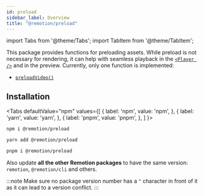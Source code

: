```yaml
---
id: preload
sidebar_label: Overview
title: "@remotion/preload"
---
```


import Tabs from '@theme/Tabs';
import TabItem from '@theme/TabItem';

This package provides functions for preloading assets. While preload is not necessary for rendering, it can help with seamless playback in the [`<Player />`](/docs/player) and in the preview. Currently, only one function is implemented:

- [`preloadVideo()`](/docs/preload/preload-video)

## Installation

<Tabs
defaultValue="npm"
values={[
{ label: 'npm', value: 'npm', },
{ label: 'yarn', value: 'yarn', },
{ label: 'pnpm', value: 'pnpm', },
]
}>
<TabItem value="npm">

```bash
npm i @remotion/preload
```

  </TabItem>

  <TabItem value="yarn">

```bash
yarn add @remotion/preload
```

  </TabItem>

  <TabItem value="pnpm">

```bash
pnpm i @remotion/preload
```

  </TabItem>
</Tabs>

Also update **all the other Remotion packages** to have the same version: `remotion`, `@remotion/cli` and others.

:::note
Make sure no package version number has a `^` character in front of it as it can lead to a version conflict.
:::
